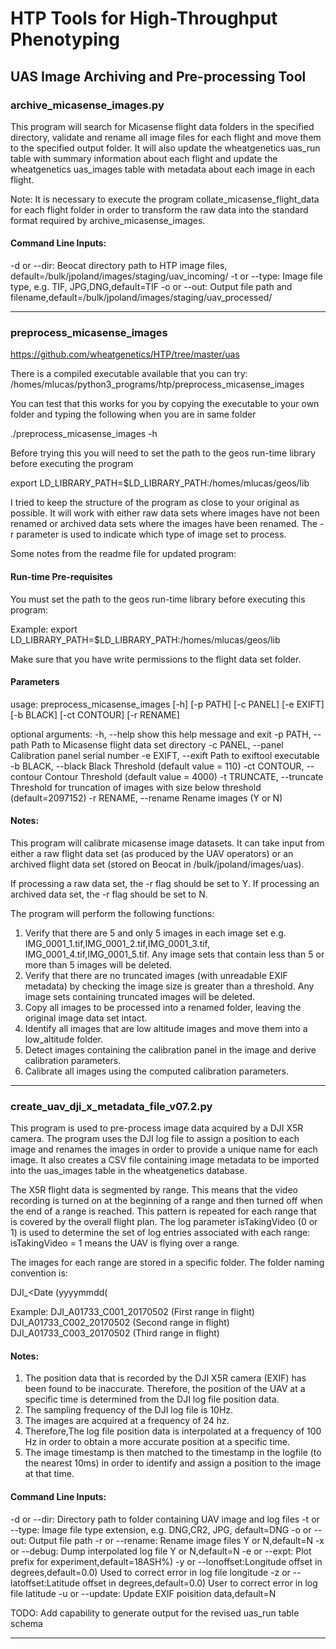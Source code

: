 # HTP Tools for High-Throughput Phenotyping

## UAS Image Archiving and Pre-processing Tool


### archive_micasense_images.py

This program will search for Micasense flight data folders in the specified directory, validate and rename all image
files for each flight and move them to the specified output folder. It will also update the wheatgenetics uas_run
table with summary information about each flight and update the wheatgenetics uas_images table with metadata about
each image in each flight.

Note: It is necessary to execute the program collate_micasense_flight_data for each flight folder in order to
transform the raw data into the standard format required by archive_micasense_images.

#### Command Line Inputs:


-d or --dir:      Beocat directory path to HTP image files, default=/bulk/jpoland/images/staging/uav_incoming/
-t or --type:     Image file type, e.g. TIF, JPG,DNG,default=TIF
-o or --out:      Output file path and filename,default=/bulk/jpoland/images/staging/uav_processed/

____________________________________________________________________________________________________________________________


### preprocess_micasense_images

https://github.com/wheatgenetics/HTP/tree/master/uas

There is a compiled executable available that you can try:  /homes/mlucas/python3_programs/htp/preprocess_micasense_images


You can test that this works for you by copying the executable to your own folder and typing the following when you are in same folder

./preprocess_micasense_images -h

Before trying this you will need to set the path to the geos run-time library before executing the program

export LD_LIBRARY_PATH=$LD_LIBRARY_PATH:/homes/mlucas/geos/lib


I tried to keep the structure of the program as close to your original as possible. It will work with either raw data sets where images have not been renamed or archived data sets where the images have been renamed. The -r parameter is used to indicate which type of image set to process.

Some notes from the readme file for updated program:

#### Run-time Pre-requisites

You must set the path to the geos run-time library before executing this program:

Example: export LD_LIBRARY_PATH=$LD_LIBRARY_PATH:/homes/mlucas/geos/lib

Make sure that you have write permissions to the flight data set folder.

#### Parameters

usage: preprocess_micasense_images [-h] [-p PATH] [-c PANEL] [-e EXIFT]
                                   [-b BLACK] [-ct CONTOUR] [-r RENAME]

optional arguments:
  -h, --help              show this help message and exit
  -p PATH, --path         Path to Micasense flight data set directory
  -c PANEL, --panel       Calibration panel serial number
  -e EXIFT, --exift       Path to exiftool executable
  -b BLACK, --black       Black Threshold   (default value = 110)
  -ct CONTOUR, --contour  Contour Threshold (default value = 4000)
  -t TRUNCATE, --truncate Threshold for truncation of images with size below threshold (default=2097152)
  -r RENAME, --rename     Rename images (Y or N)
  
#### Notes:
  
This program will calibrate micasense image datasets. It can take input from either a raw flight data set 
(as produced by the UAV operators) or an archived flight data set (stored on Beocat in /bulk/jpoland/images/uas).

If processing a raw data set, the -r flag should be set to Y.
If processing an archived data set, the -r flag should be set to N.

The program will perform the following functions:

1. Verify that there are 5 and only 5 images in each image set e.g. IMG_0001_1.tif,IMG_0001_2.tif,IMG_0001_3.tif,
   IMG_0001_4.tif,IMG_0001_5.tif. Any image sets that contain less than 5 or more than 5 images will be deleted.
2. Verify that there are no truncated images (with unreadable EXIF metadata) by checking the image size is greater than
   a threshold. Any image sets containing truncated images will be deleted.
3. Copy all images to be processed into a renamed folder, leaving the original image data set intact.
4. Identify all images that are low altitude images and move them into a low_altitude folder.
5. Detect images containing the calibration panel in the image and derive calibration parameters.
6. Calibrate all images using the computed calibration parameters.

____________________________________________________________________________________________________________________________

### create_uav_dji_x_metadata_file_v07.2.py

This program is used to pre-process image data acquired by a DJI X5R camera. The program uses the DJI log file  to
assign a position to each image and renames the images in order to provide a unique name for each image. It also
creates a CSV file containing image metadata to be imported into the uas_images table in the wheatgenetics database.

The X5R flight data is segmented by range. This means that the video recording is turned on at the beginning of
a range and then turned off when the end of a range is reached. This pattern is repeated for each range that is
covered by the overall flight plan. The log parameter isTakingVideo (0 or 1) is used to determine the set of log
entries associated with each range: isTakingVideo = 1 means the UAV is flying over a range.

The images for each range are stored in a specific folder. The folder naming convention is:

DJI_<Camera Sensor ID>_<Range Sequence Number>_<Date (yyyymmdd(

Example:  DJI_A01733_C001_20170502 (First range in flight)
          DJI_A01733_C002_20170502 (Second range in flight)
          DJI_A01733_C003_20170502 (Third range in flight)

#### Notes:
1. The position data that is recorded by the DJI X5R camera (EXIF) has been found to be inaccurate. Therefore, the
   position of the UAV at a specific time is determined from the DJI log file position data.
2. The sampling frequency of the DJI log file is 10Hz.
3. The images are acquired at a frequency of 24 hz.
4. Therefore,The log file position data is interpolated at a frequency of 100 Hz in order to obtain a more accurate
   position at a specific time.
5. The image timestamp is then matched to the timestamp in the logfile (to the nearest 10ms) in order
   to identify and assign a position to the image at that time.

#### Command Line Inputs:

-d or --dir:      Directory path to folder containing UAV image and log files
-t or --type:     Image file type extension, e.g. DNG,CR2, JPG, default=DNG
-o or --out:      Output file path
-r or --rename:   Rename image files Y or N,default=N
-x or --debug:    Dump interpolated log file Y or N,default=N
-e or --expt:     Plot prefix for experiment,default=18ASH%)
-y or --lonoffset:Longitude offset in degrees,default=0.0)  Used to correct error in log file longitude
-z or --latoffset:Latitude offset in degrees,default=0.0)   User to correct error in log file latitude
-u or --update:   Update EXIF poisition data,default=N

TODO: Add capability to generate output for the revised uas_run table schema


____________________________________________________________________________________________________________________________
